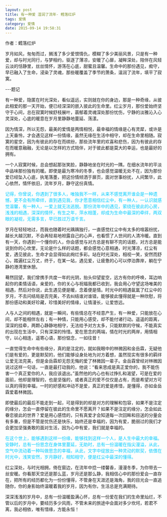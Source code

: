 ```yaml
---
layout: post
title: 有一种爱 湿润了流年- 鳕落红炉
tags: 爱情
category: 爱情
date: 2015-09-14 19:58:31
---
```


作者：鳕落红炉

岁月如风，匆匆而过，搁浅了多少爱恨情仇，模糊了多少美丽风景，只是有一种爱，却与时光同行，与梦相约，驱逐了薄凉，安暖了心扉，凝眸深处，陪伴在风轻云淡的恬静里，丝丝情怀，游荡在心底，甜蜜且温馨。生命中的那份遇见，痴守，早已融入了生命，浸染了灵魂，那些暖覆盖了季节的萧条，温润了流年，填平了寂寞。

---题记

有一种爱，隐匿在时光深处，看似遥远，实则就在你的身边，那是一种奇缘，从彼此相爱的那一天开始，便已经深深的嵌入彼此的生命里。红尘岁月，那份爱始终坚守于心间，总在寂寞时候舒枝展叶，蓊郁着灵魂深处那份忧伤，宁静的淡雅沁入心灵深处，心底的暖意在岁月里静静地蔓延、荡漾。

因为情深，所以无怨，最美的爱情是两情相悦，最幸福的情缘是心有灵犀，或许是上天垂怜，才会遇见这样一份情缘，虽然无缘在生活中相守，却在生命里相随。寂寞的星空，因为有彼此的存在而缤纷，那些流年里的欢喜和悲伤，因为有彼此的存在而暖意融融，无论是以怎样的方式陪伴，对于彼此都是莫大的幸运，也是最好的拥有。

一个人寂寞时候，总会想起那张笑脸，静静地坐在时光的一隅，在细水流年的平淡中品味那份独有的暖。即使是最为寒冷的冬季，也会感觉温暖无处不在，因为那份爱已经坠入心底，执笔落墨，把这份情倾洒于扉页，面对世事纷扰，人间繁华，此心依然，情怀依旧，流年岁月，静守这份真情。

<span style="color: #00ccff;">记得，你曾说，你遇到了很多人，唯独我不一样，从来不感觉离开谁会是一种遗憾，更不会有所牵绊，直到遇见我，你才愿意相信红尘中，有一种人，一认识就感觉温馨，有一种人，一爱上就无法逃脱。那份流年中的遇见，萦绕在彼此的心房，浅浅的相遇，深深的情怀，有生之年，萍水相蓬，却成为生命中最深的牵绊，两双眼的凝视，无需多言，早已胜过万语千言。</span>

岁月在轻轻地过，而我也随着时光踽踽独行，一直感觉红尘中有太多的喧嚣纷扰，越长大越沉默，不会再轻易地袒露自己的心声，也看惯了人世间的人清冷暖。直到有一天，你遇到一个懂你的人，你会感觉与对方总是有聊不完的话题，对方总是能说到你的心坎里，无论是什么样的话题，都会感觉心意相通，时光薄凉，红尘有爱，遇见彼此，生命才会显得如此绚烂多彩。站在时光深处，相视一笑，安然而舒心，踏遍红尘万丈，终于，在某一站，遇见爱，让疲惫的心可以停泊靠岸，躺在宁静的港湾里休憩。

蓦然回望，我们曾携手共度一年的光阴，抬头仰望星空，远方有你的呼唤，耳边响起你的柔情话语，亲爱的，你的关心与祝福我都已收到，我会用心守望这场唯美的相遇，然后对你说，此生遇见便是暖，念着便是情。时光中的相遇氤氲了红尘中的岁月，不去问结局是否完美，不去纠结谁对谁错，能够彼此懂得就是一种欣慰，将那份感动和美好珍藏，珍惜美好的情缘，让情漫长，让爱悠远。

人与人之间的相遇，就是一瞬间，有些情总在不经意产生，有一种爱，只能放在心间，却不能相伴左右；有一种情，只能用心感受，却不能付诸行动。遥遥的距离，深深的挂牵，两颗心静静地相守，无法给予对方太多，只能默默的守候，不能真实的出现在生活中，只有深深的怜惜。爱在思念的两端，情在时光的两岸，用情相守，以心相连，遥寄心语，那份惦念，一如往昔！

一直觉得生命中有些缘分，真的是注定的，就如我眼中的林微因和金岳霖，无疑他们是有爱的，更是默契的，他们能够设身处地为对方着想，虽然现实有很多的羁绊让爱无法完美，但是金岳霖却无怨无悔的爱了林微因一辈子。金岳霖曾经对林微因说过这样一句话，一直是最打动我的，他说：“看来思成是真正爱你的，我不能伤害一个真正爱你的人，我应该退出。”虽然他的内心也有过挣扎和渴望，可是在爱的面前，他却是理智的，也是坚强的，或者真正的爱不仅仅是占有，而是希望对方可以真的得到幸福，一时的好感和冲动不是爱，真正的爱是疼惜，是懂得，亦如金岳霖爱着林微因。

即使最后的最后不能走到一起，可是得到的却是对方的理解和包容，如果不是注定的缘分，怎会一直停留在彼此的生命里不愿离开？如果不是注定的缘分，怎会如此眷恋彼此的世界？爱是用心感悟的，只有真爱才会知道每一次回眸和目送的分量会有多重，但是不管是忧伤还是快乐，始终还是幸福的，因为有爱，脆弱过的我们才会更加坚强勇敢的面对生活，因为心中有爱，我们就是幸福的。

<span style="color: #00ccff;">在这个世上，能够遇到这样一份缘，能够找到这样一个人，是人生中最大的幸福。安静时，总有一份思念在身体里蔓延，无助时，总有一份温暖在指尖漫溢，从此，空气中流动着一种叫做思念的幸福，从此，文字中绽放出一种灵动的默契，依偎在时光中，浅笑安然，岁月静好，相知相守，便是红尘中最深的懂得。</span>

红尘深处，与时光相拥，倚在窗边，在流年中捻一缕馨香，漫漫冬季，为你带去一丝安暖。你看那天空还是那么蓝，岁月还是那么静，我相信心中的那份爱会一直存在，把所有的经历都化为一份份懂得，不管身在天涯还是海角，我的目光会一直追随你，你的身影始终温暖着我的岁月，因为有你，生活总是充满期待。

深深浅浅的岁月中，总有一份温暖盈满心怀，总有一份爱在我们的生命里灿烂，不管以后的岁月中，要经历多少风雨，不管未来的旅途中会面对多少坎坷，若君不离，我必相依，唯有惜缘，方能永恒！